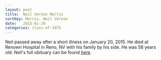 ```yaml
---
layout: post
title:  Neil Vernon Morris
sortKey: Morris, Neil Vernon
date:   2015-01-20
categories: class-of-1975
---
```

Neil passed away after a short illness on January 20, 2015.  He died at Renown Hospital in Reno, NV with his family by his side.  He was 58 years old.  Neil's full obituary can be found [here](http://tinyurl.com/qca9uzd).
